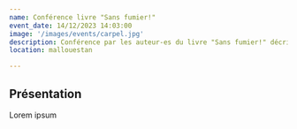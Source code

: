 ```yaml
---
name: Conférence livre "Sans fumier!"
event_date: 14/12/2023 14:03:00
image: '/images/events/carpel.jpg'
description: Conférence par les auteur-es du livre "Sans fumier!" décrivant un eapproche marraichère sans intrants animales ou issue d'exploitation animales
location: mallouestan

---
```


## Présentation

Lorem ipsum